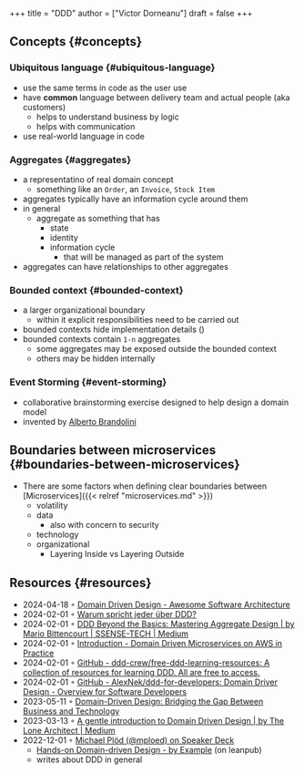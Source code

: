+++
title = "DDD"
author = ["Victor Dorneanu"]
draft = false
+++

## Concepts {#concepts}


### Ubiquitous language {#ubiquitous-language}

-   use the same terms in code as the user use
-   have **common** language between delivery team and actual people (aka customers)
    -   helps to understand business by logic
    -   helps with communication
-   use real-world language in code


### Aggregates {#aggregates}

-   a representatino of real domain concept
    -   something like an `Order`, an `Invoice`, `Stock Item`
-   aggregates typically have an information cycle around them
-   in general
    -   aggregate as something that has
        -   state
        -   identity
        -   information cycle
            -   that will be managed as part of the system
-   aggregates can have relationships to other aggregates


### Bounded context {#bounded-context}

-   a larger organizational boundary
    -   within it explicit responsibilities need to be carried out
-   bounded contexts hide implementation details ()
-   bounded contexts contain `1-n` aggregates
    -   some aggregates may be exposed outside the bounded context
    -   others may be hidden internally


### Event Storming {#event-storming}

-   collaborative brainstorming exercise designed to help design a domain model
-   invented by [Alberto Brandolini](https://www.eventstorming.com/)


## Boundaries between microservices {#boundaries-between-microservices}

-   There are some factors when defining clear boundaries between [Microservices]({{< relref "microservices.md" >}})
    -   volatility
    -   data
        -   also with concern to security
    -   technology
    -   organizational
        -   Layering Inside vs Layering Outside


## Resources {#resources}

-   2024-04-18 ◦ [Domain Driven Design - Awesome Software Architecture](https://awesome-architecture.com/domain-driven-design/domain-driven-design/#libraries)
-   2024-02-01 ◦ [Warum spricht jeder über DDD?](https://entwickler.de/java/warum-spricht-jeder-uber-ddd)
-   2024-02-01 ◦ [DDD Beyond the Basics: Mastering Aggregate Design | by Mario Bittencourt | SSENSE-TECH | Medium](https://medium.com/ssense-tech/ddd-beyond-the-basics-mastering-aggregate-design-26591e218c8c)
-   2024-02-01 ◦ [Introduction - Domain Driven Microservices on AWS in Practice](https://ddd.mikaelvesavuori.se/)
-   2024-02-01 ◦ [GitHub - ddd-crew/free-ddd-learning-resources: A collection of resources for learning DDD. All are free to access.](https://github.com/ddd-crew/free-ddd-learning-resources)
-   2024-02-01 ◦ [GitHub - AlexNek/ddd-for-developers: Domain Driver Design - Overview for Software Developers](https://github.com/AlexNek/ddd-for-developers)
-   2023-05-11 ◦ [Domain-Driven Design: Bridging the Gap Between Business and Technology](https://applandeo.com/blog/domain-driven-design-bridging-the-gap-between-business-and-technology/)
-   2023-03-13 ◦ [A gentle introduction to Domain Driven Design | by The Lone Architect | Medium](https://blog.thelonearchitect.com/a-gentle-introduction-to-domain-driven-design-dc7cc169b1d)
-   2022-12-01 ◦ [Michael Plöd (@mploed) on Speaker Deck](https://speakerdeck.com/mploed)
    -   [Hands-on Domain-driven Design - by Example](https://leanpub.com/ddd-by-example) (on leanpub)
    -   writes about DDD in general
